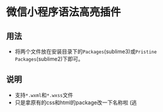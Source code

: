 # 微信小程序语法高亮插件

## 用法

- 将两个文件放在安装目录下的`Packages`(sublime3)或`Pristine Packages`(sublime2)下即可。

## 说明

- 支持`*.wxml`和`*.wxss`文件
- 只是拿原有的css和html的package改一下名称啦 (逃

